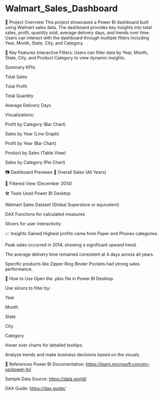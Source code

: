 # Walmart_Sales_Dashboard
📁 Project Overview
This project showcases a Power BI dashboard built using Walmart sales data. The dashboard provides key insights into total sales, profit, quantity sold, average delivery days, and trends over time. Users can interact with the dashboard through multiple filters including Year, Month, State, City, and Category.

📌 Key Features
Interactive Filters:
Users can filter data by Year, Month, State, City, and Product Category to view dynamic insights.

Summary KPIs:

Total Sales

Total Profit

Total Quantity

Average Delivery Days

Visualizations:

Profit by Category (Bar Chart)

Sales by Year (Line Graph)

Profit by Year (Bar Chart)

Product by Sales (Table View)

Sales by Category (Pie Chart)

📷 Dashboard Previews
🔹 Overall Sales (All Years)

🔹 Filtered View (December 2014)

🛠️ Tools Used
Power BI Desktop

Walmart Sales Dataset (Global Superstore or equivalent)

DAX Functions for calculated measures

Slicers for user interactivity

📈 Insights Gained
Highest profits came from Paper and Phones categories.

Peak sales occurred in 2014, showing a significant upward trend.

The average delivery time remained consistent at 4 days across all years.

Specific products like Zipper Ring Binder Pockets had strong sales performance.

📄 How to Use
Open the .pbix file in Power BI Desktop.

Use slicers to filter by:

Year

Month

State

City

Category

Hover over charts for detailed tooltips.

Analyze trends and make business decisions based on the visuals.

🔗 References
Power BI Documentation: https://learn.microsoft.com/en-us/power-bi/

Sample Data Source: https://data.world/

DAX Guide: https://dax.guide/
